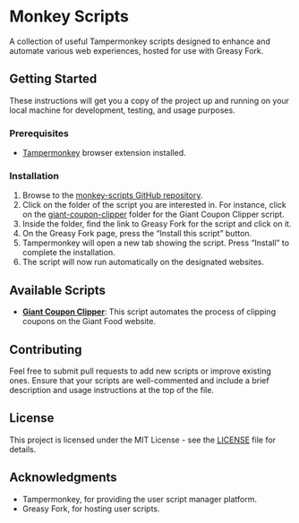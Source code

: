 # Monkey Scripts

A collection of useful Tampermonkey scripts designed to enhance and automate various web experiences, hosted for use with Greasy Fork.

## Getting Started

These instructions will get you a copy of the project up and running on your local machine for development, testing, and usage purposes.

### Prerequisites

- [Tampermonkey](https://www.tampermonkey.net/) browser extension installed.

### Installation

1. Browse to the [monkey-scripts GitHub repository](https://github.com/chrisae9/monkey-scripts).
2. Click on the folder of the script you are interested in. For instance, click on the [giant-coupon-clipper](https://github.com/chrisae9/monkey-scripts/tree/main/giant-coupon-clipper) folder for the Giant Coupon Clipper script.
3. Inside the folder, find the link to Greasy Fork for the script and click on it.
4. On the Greasy Fork page, press the “Install this script” button.
5. Tampermonkey will open a new tab showing the script. Press “Install” to complete the installation.
6. The script will now run automatically on the designated websites.

## Available Scripts

- **[Giant Coupon Clipper](https://github.com/chrisae9/monkey-scripts/tree/main/giant-coupon-clipper)**: This script automates the process of clipping coupons on the Giant Food website. 

## Contributing

Feel free to submit pull requests to add new scripts or improve existing ones. Ensure that your scripts are well-commented and include a brief description and usage instructions at the top of the file.

## License

This project is licensed under the MIT License - see the [LICENSE](LICENSE) file for details.

## Acknowledgments

- Tampermonkey, for providing the user script manager platform.
- Greasy Fork, for hosting user scripts.
